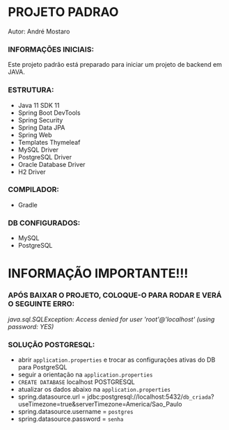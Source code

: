 # PROJETO PADRAO
Autor: André Mostaro

### INFORMAÇÕES INICIAIS:
Este projeto padrão está preparado para iniciar um projeto de backend em JAVA.

### ESTRUTURA:
- Java 11 SDK 11
- Spring Boot DevTools
- Spring Security
- Spring Data JPA
- Spring Web
- Templates Thymeleaf
- MySQL Driver
- PostgreSQL Driver
- Oracle Database Driver
- H2 Driver

### COMPILADOR:
- Gradle

### DB CONFIGURADOS:
- MySQL
- PostgreSQL

# INFORMAÇÃO IMPORTANTE!!!
### APÓS BAIXAR O PROJETO, COLOQUE-O PARA RODAR E VERÁ O SEGUINTE ERRO:
_java.sql.SQLException: Access denied for user 'root'@'localhost' (using password: YES)_

### SOLUÇÃO POSTGRESQL:
- abrir `application.properties` e trocar as configurações ativas do DB para PostgreSQL
- seguir a orientação na `application.properties`
- `CREATE DATABASE` localhost POSTGRESQL
- atualizar os dados abaixo na `application.properties`
- spring.datasource.url = jdbc:postgresql://localhost:5432/`db_criada`?useTimezone=true&serverTimezone=America/Sao_Paulo
- spring.datasource.username = `postgres`
- spring.datasource.password = `senha`
